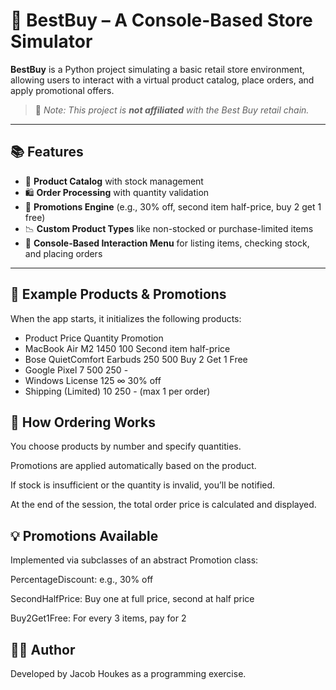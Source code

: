 # 🛒 BestBuy – A Console-Based Store Simulator

**BestBuy** is a Python project simulating a basic retail store environment, allowing users to interact with a virtual product catalog, place orders, and apply promotional offers.  
> 🛑 _Note: This project is **not affiliated** with the Best Buy retail chain._

---

## 📚 Features

- 🧾 **Product Catalog** with stock management
- 🛍️ **Order Processing** with quantity validation
- 🎁 **Promotions Engine** (e.g., 30% off, second item half-price, buy 2 get 1 free)
- 📉 **Custom Product Types** like non-stocked or purchase-limited items
- 🧪 **Console-Based Interaction Menu** for listing items, checking stock, and placing orders

---

## 🧾 Example Products & Promotions
When the app starts, it initializes the following products:


- Product	Price	Quantity	Promotion
- MacBook Air M2	1450	100	Second item half-price
- Bose QuietComfort Earbuds	250	500	Buy 2 Get 1 Free
- Google Pixel 7	500	250	-
- Windows License	125	∞	30% off
- Shipping (Limited)	10	250	- (max 1 per order)
  
## 🛒 How Ordering Works
You choose products by number and specify quantities.

Promotions are applied automatically based on the product.

If stock is insufficient or the quantity is invalid, you’ll be notified.

At the end of the session, the total order price is calculated and displayed.

## 💡 Promotions Available
Implemented via subclasses of an abstract Promotion class:

PercentageDiscount: e.g., 30% off

SecondHalfPrice: Buy one at full price, second at half price

Buy2Get1Free: For every 3 items, pay for 2

## 👨‍💻 Author
Developed by Jacob Houkes as a programming exercise.
